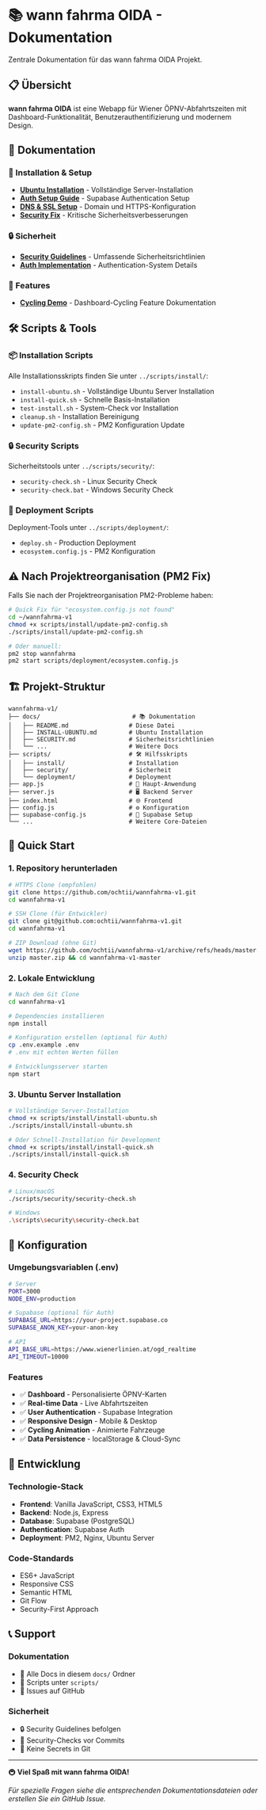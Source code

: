 # 📚 wann fahrma OIDA - Dokumentation

Zentrale Dokumentation für das wann fahrma OIDA Projekt.

## 📋 Übersicht

**wann fahrma OIDA** ist eine Webapp für Wiener ÖPNV-Abfahrtszeiten mit Dashboard-Funktionalität, Benutzerauthentifizierung und modernem Design.

## 📖 Dokumentation

### 🚀 Installation & Setup
- **[Ubuntu Installation](INSTALL-UBUNTU.md)** - Vollständige Server-Installation
- **[Auth Setup Guide](auth-setup-guide.md)** - Supabase Authentication Setup
- **[DNS & SSL Setup](DNS-SSL-SETUP.md)** - Domain und HTTPS-Konfiguration
- **[Security Fix](SECURITY-FIX.md)** - Kritische Sicherheitsverbesserungen

### 🔒 Sicherheit
- **[Security Guidelines](SECURITY.md)** - Umfassende Sicherheitsrichtlinien
- **[Auth Implementation](auth-implementation-summary.md)** - Authentication-System Details

### 🎨 Features
- **[Cycling Demo](cycling-demo.md)** - Dashboard-Cycling Feature Dokumentation

## 🛠️ Scripts & Tools

### 📦 Installation Scripts
Alle Installationsskripts finden Sie unter `../scripts/install/`:
- `install-ubuntu.sh` - Vollständige Ubuntu Server Installation
- `install-quick.sh` - Schnelle Basis-Installation
- `test-install.sh` - System-Check vor Installation
- `cleanup.sh` - Installation Bereinigung
- `update-pm2-config.sh` - PM2 Konfiguration Update

### 🔒 Security Scripts
Sicherheitstools unter `../scripts/security/`:
- `security-check.sh` - Linux Security Check
- `security-check.bat` - Windows Security Check

### 🚀 Deployment Scripts
Deployment-Tools unter `../scripts/deployment/`:
- `deploy.sh` - Production Deployment
- `ecosystem.config.js` - PM2 Konfiguration

## ⚠️ Nach Projektreorganisation (PM2 Fix)

Falls Sie nach der Projektreorganisation PM2-Probleme haben:

```bash
# Quick Fix für "ecosystem.config.js not found"
cd ~/wannfahrma-v1
chmod +x scripts/install/update-pm2-config.sh
./scripts/install/update-pm2-config.sh

# Oder manuell:
pm2 stop wannfahrma
pm2 start scripts/deployment/ecosystem.config.js
```

## 🏗️ Projekt-Struktur

```
wannfahrma-v1/
├── docs/                          # 📚 Dokumentation
│   ├── README.md                 # Diese Datei
│   ├── INSTALL-UBUNTU.md         # Ubuntu Installation
│   ├── SECURITY.md               # Sicherheitsrichtlinien
│   └── ...                       # Weitere Docs
├── scripts/                      # 🛠️ Hilfsskripts
│   ├── install/                  # Installation
│   ├── security/                 # Sicherheit
│   └── deployment/               # Deployment
├── app.js                        # 🎯 Haupt-Anwendung
├── server.js                     # 🖥️ Backend Server
├── index.html                    # 🌐 Frontend
├── config.js                     # ⚙️ Konfiguration
├── supabase-config.js            # 🔐 Supabase Setup
└── ...                           # Weitere Core-Dateien
```

## 🚀 Quick Start

### 1. Repository herunterladen
```bash
# HTTPS Clone (empfohlen)
git clone https://github.com/ochtii/wannfahrma-v1.git
cd wannfahrma-v1

# SSH Clone (für Entwickler)
git clone git@github.com:ochtii/wannfahrma-v1.git
cd wannfahrma-v1

# ZIP Download (ohne Git)
wget https://github.com/ochtii/wannfahrma-v1/archive/refs/heads/master.zip
unzip master.zip && cd wannfahrma-v1-master
```

### 2. Lokale Entwicklung
```bash
# Nach dem Git Clone
cd wannfahrma-v1

# Dependencies installieren
npm install

# Konfiguration erstellen (optional für Auth)
cp .env.example .env
# .env mit echten Werten füllen

# Entwicklungsserver starten
npm start
```

### 3. Ubuntu Server Installation
```bash
# Vollständige Server-Installation
chmod +x scripts/install/install-ubuntu.sh
./scripts/install/install-ubuntu.sh

# Oder Schnell-Installation für Development
chmod +x scripts/install/install-quick.sh
./scripts/install/install-quick.sh
```

### 4. Security Check
```bash
# Linux/macOS
./scripts/security/security-check.sh

# Windows
.\scripts\security\security-check.bat
```

## 🔧 Konfiguration

### Umgebungsvariablen (.env)
```bash
# Server
PORT=3000
NODE_ENV=production

# Supabase (optional für Auth)
SUPABASE_URL=https://your-project.supabase.co
SUPABASE_ANON_KEY=your-anon-key

# API
API_BASE_URL=https://www.wienerlinien.at/ogd_realtime
API_TIMEOUT=10000
```

### Features
- ✅ **Dashboard** - Personalisierte ÖPNV-Karten
- ✅ **Real-time Data** - Live Abfahrtszeiten
- ✅ **User Authentication** - Supabase Integration
- ✅ **Responsive Design** - Mobile & Desktop
- ✅ **Cycling Animation** - Animierte Fahrzeuge
- ✅ **Data Persistence** - localStorage & Cloud-Sync

## 🤝 Entwicklung

### Technologie-Stack
- **Frontend**: Vanilla JavaScript, CSS3, HTML5
- **Backend**: Node.js, Express
- **Database**: Supabase (PostgreSQL)
- **Authentication**: Supabase Auth
- **Deployment**: PM2, Nginx, Ubuntu Server

### Code-Standards
- ES6+ JavaScript
- Responsive CSS
- Semantic HTML
- Git Flow
- Security-First Approach

## 📞 Support

### Dokumentation
- 📖 Alle Docs in diesem `docs/` Ordner
- 🔧 Scripts unter `scripts/`
- 🐛 Issues auf GitHub

### Sicherheit
- 🔒 Security Guidelines befolgen
- 🚨 Security-Checks vor Commits
- 🔑 Keine Secrets in Git

---

🚇 **Viel Spaß mit wann fahrma OIDA!**

*Für spezielle Fragen siehe die entsprechenden Dokumentationsdateien oder erstellen Sie ein GitHub Issue.*
